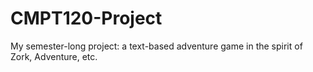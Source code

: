# CMPT120-Project
My semester-long project: a text-based adventure game in the spirit of Zork, Adventure, etc.
